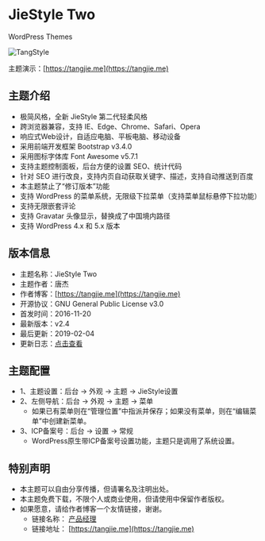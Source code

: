 # JieStyle Two

WordPress Themes

![TangStyle](https://tangjie.me/media/themes/JieStyle-Two.jpg)

主题演示：[https://tangjie.me](https://tangjie.me)

## 主题介绍
* 极简风格，全新 JieStyle 第二代轻柔风格
* 跨浏览器兼容，支持 IE、Edge、Chrome、Safari、Opera
* 响应式Web设计，自适应电脑、平板电脑、移动设备
* 采用前端开发框架 Bootstrap v3.4.0
* 采用图标字体库 Font Awesome v5.7.1
* 支持主题控制面板，后台方便的设置 SEO、统计代码
* 针对 SEO 进行改良，支持内页自动获取关键字、描述，支持自动推送到百度
* 本主题禁止了“修订版本”功能
* 支持 WordPress 的菜单系统，无限级下拉菜单（支持菜单鼠标悬停下拉功能）
* 支持无限嵌套评论
* 支持 Gravatar 头像显示，替换成了中国境内路径
* 支持 WordPress 4.x 和 5.x 版本

## 版本信息
* 主题名称：JieStyle Two
* 主题作者：唐杰
* 作者博客：[https://tangjie.me](https://tangjie.me)
* 开源协议：GNU General Public License v3.0
* 首发时间：2016-11-20
* 最新版本：v2.4
* 最后更新：2019-02-04
* 更新日志：[点击查看](https://gitee.com/Jarvis-Tang/JieStyle-Two/blob/master/CHANGELOG.md)

## 主题配置
* 1、主题设置：后台 -> 外观 -> 主题 -> JieStyle设置
* 2、左侧导航：后台 -> 外观 -> 主题 -> 菜单
    *  如果已有菜单则在“管理位置”中指派并保存；如果没有菜单，则在“编辑菜单”中创建新菜单。
* 3、ICP备案号：后台 -> 设置 -> 常规
    *  WordPress原生带ICP备案号设置功能，主题只是调用了系统设置。

## 特别声明
* 本主题可以自由分享传播，但请署名及注明出处。
* 本主题免费下载，不限个人或商业使用，但请使用中保留作者版权。
* 如果愿意，请给作者博客一个友情链接，谢谢。
    *  链接名称： [产品经理](https://tangjie.me)
    *  链接地址： [https://tangjie.me](https://tangjie.me)
